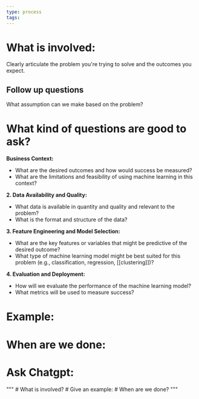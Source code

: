```yaml
---
type: process
tags:
---
```

# What is involved:

Clearly articulate the problem you're trying to solve and the outcomes you expect.

## Follow up questions
What assumption can we make based on the problem?

# What kind of questions are good to ask?

**Business Context:**

- What are the desired outcomes and how would success be measured?
- What are the limitations and feasibility of using machine learning in this context?

**2. Data Availability and Quality:**

- What data is available in quantity and quality and relevant to the problem?
- What is the format and structure of the data?

**3. Feature Engineering and Model Selection:**

- What are the key features or variables that might be predictive of the desired outcome?
- What type of machine learning model might be best suited for this problem (e.g., classification, regression, [[clustering]])?

**4. Evaluation and Deployment:**

- How will we evaluate the performance of the machine learning model?
- What metrics will be used to measure success?



# Example:

# When are we done:

# Ask Chatgpt:


"""
	# What is involved?
	# Give an example:
	# When are we done?
"""

